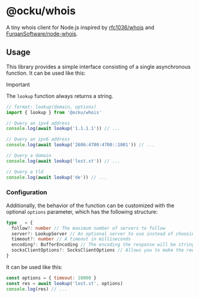 # @ocku/whois

A tiny whois client for Node.js inspired by [rfc1036/whois](https://github.com/rfc1036/whois) and [FurqanSoftware/node-whois](https://github.com/FurqanSoftware/node-whois).

## Usage

This library provides a simple interface consisting of a single asynchronous function. It can be used like this:

> [!IMPORTANT]  
> The `lookup` function always returns a string.

```js
// format: lookup(domain, options)
import { lookup } from '@ocku/whois'

// Query an ipv4 address
console.log(await lookup('1.1.1.1')) // ...

// Query an ipv6 address
console.log(await lookup('2606:4700:4700::1001')) // ...

// Query a domain
console.log(await lookup('lost.st')) // ...

// Query a tld
console.log(await lookup('de')) // ...
```

### Configuration

Additionally, the behavior of the function can be customized with the optional `options` parameter, which has the following structure:

```ts
type _ = {
  follow?: number // The maximum number of servers to follow
  server?: LookupServer // An optional server to use instead of choosing one automatically
  timeout?: number // A timeout in milliseconds
  encoding?: BufferEncoding // The encoding the response will be stringified to
  socksClientOptions?: SocksClientOptions // Allows you to make the request through a SOCKS proxy. see https://www.npmjs.com/package/socks
}
```

It can be used like this:

```js
const options = { timeout: 10000 }
const res = await lookup('lost.st', options)
console.log(res) // ...
```
